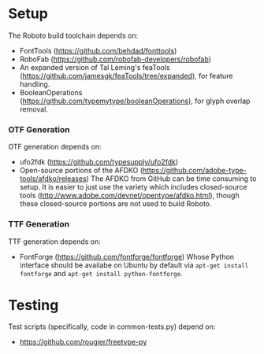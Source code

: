# Setup
The Roboto build toolchain depends on:
- FontTools (https://github.com/behdad/fonttools)
- RoboFab (https://github.com/robofab-developers/robofab)
- An expanded version of Tal Leming's feaTools (https://github.com/jamesgk/feaTools/tree/expanded), for feature handling.
- BooleanOperations (https://github.com/typemytype/booleanOperations), for glyph overlap removal.

### OTF Generation
OTF generation depends on:
- ufo2fdk (https://github.com/typesupply/ufo2fdk)
- Open-source portions of the AFDKO (https://github.com/adobe-type-tools/afdko/releases)
The AFDKO from GitHub can be time consuming to setup. It is easier to just use the variety which includes closed-source tools (http://www.adobe.com/devnet/opentype/afdko.html), though these closed-source portions are not used to build Roboto.

### TTF Generation
TTF generation depends on:
- FontForge (https://github.com/fontforge/fontforge)
Whose Python interface should be availabe on Ubuntu by default via `apt-get install fontforge` and `apt-get install python-fontforge`.

# Testing
Test scripts (specifically, code in common-tests.py) depend on:
- https://github.com/rougier/freetype-py
